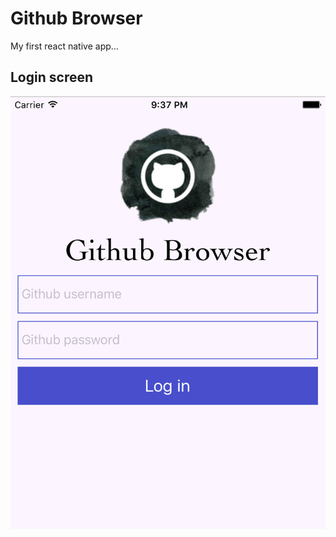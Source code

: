 # Github Browser

My first react native app...

## Login screen
![Image of login screen](images/login.png)
